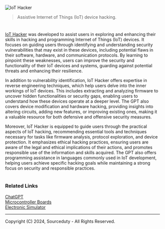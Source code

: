 ![IoT Hacker](https://github.com/user-attachments/assets/46dfff78-3584-4357-91a3-f1b1ef2951bc)

> Assistive Internet of Things (IoT) device hacking.

#

[IoT Hacker](https://chatgpt.com/g/g-ZeaWspw0A-iot-hacker) was developed to assist users in exploring and enhancing their skills in hacking and programming Internet of Things (IoT) devices. It focuses on guiding users through identifying and understanding security vulnerabilities that may exist in these devices, including potential flaws in their software, hardware, and communication protocols. By learning to pinpoint these weaknesses, users can improve the security and functionality of their IoT devices and systems, guarding against potential threats and enhancing their resilience.

In addition to vulnerability identification, IoT Hacker offers expertise in reverse engineering techniques, which help users delve into the inner workings of IoT devices. This includes extracting and analyzing firmware to uncover hidden functionalities or security gaps, enabling users to understand how these devices operate at a deeper level. The GPT also covers device modification and hardware hacking, providing insights into altering circuits, adding new features, or improving existing ones, making it a valuable resource for both defensive and offensive security measures.

Moreover, IoT Hacker is equipped to guide users through the practical aspects of IoT hacking, recommending essential tools and techniques necessary for tasks like firmware analysis, protocol exploration, and device protection. It emphasizes ethical hacking practices, ensuring users are aware of the legal and ethical implications of their actions, and promotes responsible use of the information and skills acquired. The GPT also offers programming assistance in languages commonly used in IoT development, helping users achieve specific hacking goals while maintaining a strong focus on security and responsible practices.

#
### Related Links

[ChatGPT](https://github.com/sourceduty/ChatGPT)
<br>
[Microcontroller Boards](https://github.com/sourceduty/Microcontroller_Boards)
<br>
[Electronic Simulator](https://chat.openai.com/g/g-409Bg1hAQ-electronic-simulator)

***
Copyright (C) 2024, Sourceduty - All Rights Reserved.
